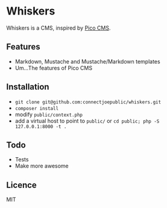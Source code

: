 # Whiskers

Whiskers is a CMS, inspired by [Pico CMS](https://github.com/picocms/Pico).

## Features

- Markdown, Mustache and Mustache/Markdown templates
- Um...The features of Pico CMS

## Installation

- `git clone git@github.com:connectjoepublic/whiskers.git`
- `composer install`
- modify `public/context.php`
- add a virtual host to point to `public/` or `cd public; php -S 127.0.0.1:8000 -t .`

## Todo

- Tests
- Make more awesome

## Licence

MIT
